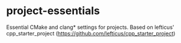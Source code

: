 # project-essentials
Essential CMake and clang* settings for projects. Based on lefticus' cpp_starter_project (https://github.com/lefticus/cpp_starter_project)
